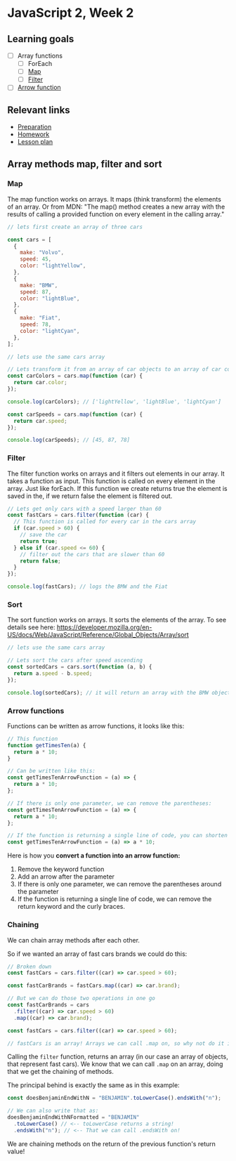 # JavaScript 2, Week 2

## Learning goals

- [ ] Array functions
  - [ ] ForEach
  - [ ] [Map](#map)
  - [ ] [Filter](#filter)
- [ ] [Arrow function](#arrow-functions)
<!---
- [ ] Code flow, using the [call stack](../../javaScript1/week3/README.md#call-stack)
      -->

## Relevant links

- [Preparation](preparation.md)
- [Homework](../../homework-projects/README.md)
- [Lesson plan](lesson-plan.md)

## Array methods map, filter and sort

### Map

The map function works on arrays. It maps (think transform) the elements of an array. Or from MDN: "The map() method creates a new array with the results of calling a provided function on every element in the calling array."

```js
// lets first create an array of three cars

const cars = [
  {
    make: "Volvo",
    speed: 45,
    color: "lightYellow",
  },
  {
    make: "BMW",
    speed: 87,
    color: "lightBlue",
  },
  {
    make: "Fiat",
    speed: 78,
    color: "lightCyan",
  },
];

// lets use the same cars array

// Lets transform it from an array of car objects to an array of car colors
const carColors = cars.map(function (car) {
  return car.color;
});

console.log(carColors); // ['lightYellow', 'lightBlue', 'lightCyan']

const carSpeeds = cars.map(function (car) {
  return car.speed;
});

console.log(carSpeeds); // [45, 87, 78]
```

### Filter

The filter function works on arrays and it filters out elements in our array.
It takes a function as input. This function is called on every element in the array. Just like forEach. If this function we create returns true the element is saved in the, if we return false the element is filtered out.

```js
// Lets get only cars with a speed larger than 60
const fastCars = cars.filter(function (car) {
  // This function is called for every car in the cars array
  if (car.speed > 60) {
    // save the car
    return true;
  } else if (car.speed <= 60) {
    // filter out the cars that are slower than 60
    return false;
  }
});

console.log(fastCars); // logs the BMW and the Fiat
```

### Sort

The sort function works on arrays. It sorts the elements of the array.
To see details see here: <https://developer.mozilla.org/en-US/docs/Web/JavaScript/Reference/Global_Objects/Array/sort>

```js
// lets use the same cars array

// Lets sort the cars after speed ascending
const sortedCars = cars.sort(function (a, b) {
  return a.speed - b.speed;
});

console.log(sortedCars); // it will return an array with the BMW object first, then the fiat and then the volvo
```

### Arrow functions

Functions can be written as arrow functions, it looks like this:

```js
// This function
function getTimesTen(a) {
  return a * 10;
}

// Can be written like this:
const getTimesTenArrowFunction = (a) => {
  return a * 10;
};

// If there is only one parameter, we can remove the parentheses:
const getTimesTenArrowFunction = (a) => {
  return a * 10;
};

// If the function is returning a single line of code, you can shorten it even further:
const getTimesTenArrowFunction = (a) => a * 10;
```

Here is how you **convert a function into an arrow function:**

1. Remove the keyword function
2. Add an arrow after the parameter
3. If there is only one parameter, we can remove the parentheses around the parameter
4. If the function is returning a single line of code, we can remove the return keyword and the curly braces.

### Chaining

We can chain array methods after each other.

So if we wanted an array of fast cars brands we could do this:

```js
// Broken down
const fastCars = cars.filter((car) => car.speed > 60);

const fastCarBrands = fastCars.map((car) => car.brand);

// But we can do those two operations in one go
const fastCarBrands = cars
  .filter((car) => car.speed > 60)
  .map((car) => car.brand);
```

```js
const fastCars = cars.filter((car) => car.speed > 60);

// fastCars is an array! Arrays we can call .map on, so why not do it in one go!?
```

Calling the `filter` function, returns an array (in our case an array of objects, that represent fast cars). We know that we can call `.map` on an array, doing that we get the chaining of methods.

The principal behind is exactly the same as in this example:

```js
const doesBenjaminEndWithN = "BENJAMIN".toLowerCase().endsWith("n");

// We can also write that as:
doesBenjaminEndWithNFormatted = "BENJAMIN"
  .toLowerCase() // <-- toLowerCase returns a string!
  .endsWith("n"); // <-- That we can call .endsWith on!
```

We are chaining methods on the return of the previous function's return value!
